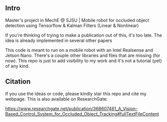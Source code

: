 ## Intro
Master's project in MechE @ SJSU | Mobile robot for occluded object detection using Tensorflow &amp; Kalman Filters (Linear & Nonlinear)

If you're thinking of trying to make a publication out of this, it's too late. The idea is already implemented in several other papers

This code is meant to run on a mobile robot with an Intel Realsense and Jetson Nano. There's a couple other libraries and files that are missing (for now). This repo is just to add visibility to my work and it's not a tutorial (yet) of any kind.

## Citation
If you use the ideas or code, please kindly star this repo and cite my webpage. This is also available on ResearchGate: 

https://www.researchgate.net/publication/368607461_A_Vision-Based_Control_System_for_Occluded_Object_Tracking#fullTextFileContent
